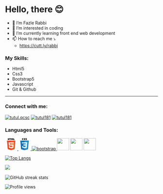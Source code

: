 # Hello, there 😊
- 👋  I’m Fazle Rabbi
- 👀 I’m interested in coding
- 🌱 I’m currently learning front end web development
- 📫 How to reach me ⤵️
    * https://cutt.ly/rabbi



### My Skills:
* Html5
* Css3
* Bootstrap5
* Javascript
* Git & Github

---

<h3 align="left">Connect with me:</h3>
<p align="left">
<a href="https://cutt.ly/frfb" target="blank"><img align="center" src="https://raw.githubusercontent.com/rahuldkjain/github-profile-readme-generator/master/src/images/icons/Social/facebook.svg" alt="tutul.qcsc" height="30" width="40" /></a>
<a href="https://cutt.ly/frtwitter" target="blank"><img align="center" src="https://raw.githubusercontent.com/rahuldkjain/github-profile-readme-generator/master/src/images/icons/Social/twitter.svg" alt="tutul181" height="30" width="40" /></a>
<a href="https://cutt.ly/frig" target="blank"><img align="center" src="https://raw.githubusercontent.com/rahuldkjain/github-profile-readme-generator/master/src/images/icons/Social/instagram.svg" alt="tutul181" height="30" width="40" /></a>


<h3 align="left">Languages and Tools:</h3>
<p align="left"> 
<a href="https://www.w3.org/html/" target="_blank"> <img src="https://raw.githubusercontent.com/devicons/devicon/master/icons/html5/html5-original-wordmark.svg" alt="html5" width="40" height="40"/> </a> 
<a href="https://www.w3schools.com/css/" target="_blank"> <img src="https://raw.githubusercontent.com/devicons/devicon/master/icons/css3/css3-original-wordmark.svg" alt="css3" width="40" height="40"/> </a>
<a href="https://getbootstrap.com" target="_blank"> <img src="https://raw.githubusercontent.com/jmnote/z-icons/master/svg/bootstrap.svg" alt="bootstrap" width="40" height="40"/> </a> 
<img width="40" height="40" src="https://raw.githubusercontent.com/jmnote/z-icons/master/svg/javascript.svg">
<img width="40" height="40" src="https://raw.githubusercontent.com/jmnote/z-icons/master/svg/git.svg">
<img width="40" height="40" src="https://raw.githubusercontent.com/jmnote/z-icons/master/svg/github.svg">




[![Top Langs](https://github-readme-stats.vercel.app/api/top-langs/?username=fh-rabbi)](https://github.com/anuraghazra/github-readme-stats)


![](https://github-readme-stats.vercel.app/api?username=fh-rabbi&&show_icons=true&title_color=FF6347&icon_color=bb2acf&text_color=00FFFF&bg_color=151515)



![GitHub streak stats](https://github-readme-streak-stats.herokuapp.com/?user=fh-rabbi)  

![Profile views](https://gpvc.arturio.dev/fh-rabbi)  

